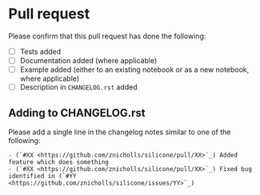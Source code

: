 # Pull request

Please confirm that this pull request has done the following:

- [ ] Tests added
- [ ] Documentation added (where applicable)
- [ ] Example added (either to an existing notebook or as a new notebook, where applicable)
- [ ] Description in ``CHANGELOG.rst`` added

## Adding to CHANGELOG.rst

Please add a single line in the changelog notes similar to one of the following:

```
- (`#XX <https://github.com/znicholls/silicone/pull/XX>`_) Added feature which does something
- (`#XX <https://github.com/znicholls/silicone/pull/XX>`_) Fixed bug identified in (`#YY <https://github.com/znicholls/silicone/issues/YY>`_)
```
